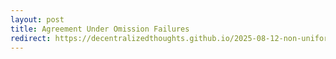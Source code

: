 ```yaml
---
layout: post
title: Agreement Under Omission Failures
redirect: https://decentralizedthoughts.github.io/2025-08-12-non-uniform-weak-validity/
---
```

